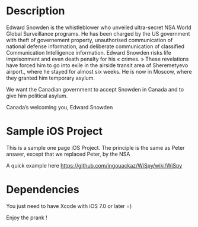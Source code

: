 

Description
=====

Edward Snowden is the whistleblower who unveiled ultra-secret NSA World Global Surveillance programs. He has been charged by the US government with theft of governement property, unauthorised communication of national defense information, and deliberate communication of classified Communication Intelligence information. Edward Snowden risks life imprisonment and even death penalty for his « crimes. » These revelations have forced him to go into exile in the airside transit area of Sheremetyevo airport., where he stayed for almost six weeks. He is now in Moscow, where they granted him temporary asylum.

We want the Canadian government to accept Snowden in Canada and to give him political asylum. 

Canada’s welcoming you, Edward Snowden


Sample iOS Project
=====

This is a sample one page iOS Project.
The principle is the same as Peter answer, except that we replaced Peter, by the NSA

A quick example here https://github.com/ingouackaz/WiSpy/wiki/WiSpy 

Dependencies
=====

You just need to have Xcode with iOS 7.0 or later =)

Enjoy the prank !
